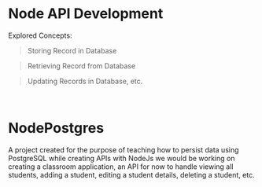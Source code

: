 # Node API Development

Explored Concepts:

> Storing Record in Database

> Retrieving Record from Database

> Updating Records in Database, etc.
<br/>

# NodePostgres


A project created for the purpose of teaching how to persist data using PostgreSQL while creating APIs with NodeJs 
we would be working on  creating a classroom 
application, an API for now to handle viewing all students, adding a student, editing a student details, deleting a student, etc.  

